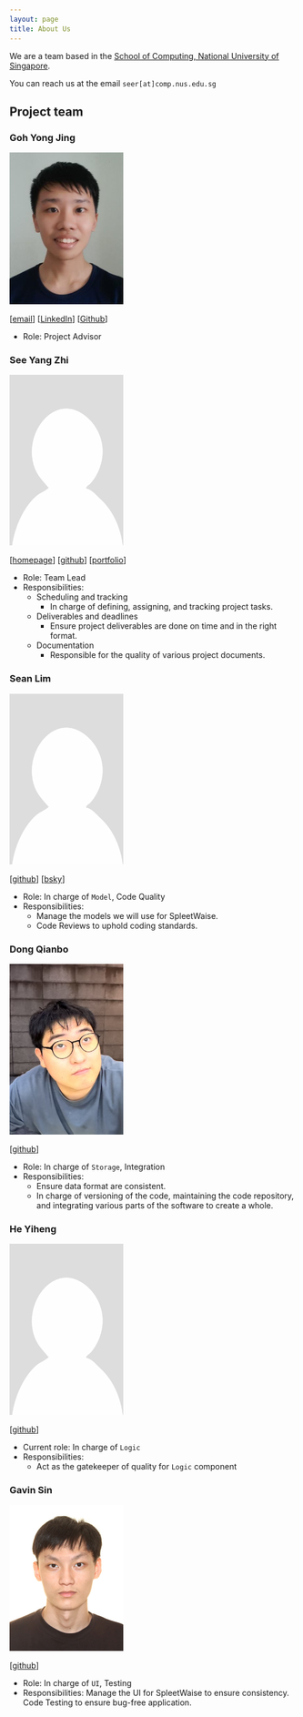 ```yaml
---
layout: page
title: About Us
---
```


We are a team based in
the [School of Computing, National University of Singapore](https://www.comp.nus.edu.sg).

You can reach us at the email `seer[at]comp.nus.edu.sg`

## Project team

### Goh Yong Jing

<img src="images/gohyongjing.png" width="200px">

[[email](e0693145@u.nus.edu)]
[[LinkedIn](https://www.linkedin.com/in/yong-jing-goh-948605219/)]
[[Github](https://github.com/gohyongjing)]

- Role: Project Advisor

### See Yang Zhi

<img src="images/seeyangzhi.png" width="200px">

[[homepage](https://yangzhi.dev)]
[[github](https://github.com/SeeYangZhi)]
[[portfolio](team/seeyangzhi.md)]

- Role: Team Lead
- Responsibilities:
    - Scheduling and tracking
      - In charge of defining, assigning, and tracking project tasks.
    - Deliverables and deadlines
      - Ensure project deliverables are done on time and in the right format.
    - Documentation
      - Responsible for the quality of various project documents.

### Sean Lim

<img src="images/seanlim.png" width="200px">

[[github](http://github.com/seanlim)] [[bsky](https://seanlkx.bsky.social/)]

- Role: In charge of `Model`, Code Quality
- Responsibilities:
    - Manage the models we will use for SpleetWaise.
    - Code Reviews to uphold coding standards.

### Dong Qianbo

<img src="images/rollingpencil.png" width="200px">

[[github](http://github.com/rollingpencil)]

- Role: In charge of `Storage`, Integration
- Responsibilities:
    - Ensure data format are consistent.
    - In charge of versioning of the code, maintaining the code repository, and
      integrating various parts of the software to create a whole.

### He Yiheng

<img src="images/dino-nuggies.png" width="200px">

[[github](http://github.com/Dino-Nuggies)]

- Current role: In charge of `Logic`
- Responsibilities: 
  - Act as the gatekeeper of quality for `Logic` component

### Gavin Sin

<img src="images/gavinsin.png" width="200px">

[[github](http://github.com/gavinsin)]

- Role: In charge of `UI`, Testing
- Responsibilities: Manage the UI for SpleetWaise to ensure consistency. Code
  Testing to ensure bug-free application.
